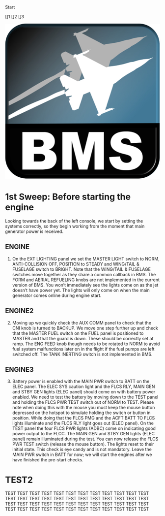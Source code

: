 Start

[]1
[]2
[]3

![](unnamed.png)

# 1st Sweep: Before starting the engine
Looking towards the back of the left console, 
we start by setting the systems correctly, 
so they begin working from the moment that 
main generator power is received.
## ENGINE
1. On the EXT LIGHTING panel we set the MASTER
LIGHT switch to NORM, ANTI-COLLISION OFF,
POSITION to STEADY and WING/TAIL & FUSELAGE
switch to BRIGHT. Note that the WING/TAIL & FUSELAGE
switches move together as they share a common callback
in BMS. The FORM and AERIAL REFUELING knobs are
not implemented in the current version of BMS.
You won’t immediately see the lights come on as the jet
doesn’t have power yet. The lights will only come on when
the main generator comes online during engine start.

## ENGINE2
2. Moving up we quickly check the AUX COMM panel to
check that the CNI knob is turned to BACKUP. We move
one step further up and check that the MASTER FUEL
switch on the FUEL panel is positioned to MASTER and
that the guard is down. These should be correctly set at
ramp. The ENG FEED knob though needs to be rotated to
NORM to avoid fuel system malfunctions later on in the
flight if the fuel pumps are left switched off. 
The TANK INERTING switch is not implemented in BMS.

## ENGINE3
3. Battery power is enabled with the MAIN PWR switch to BATT on the ELEC
panel. The ELEC SYS caution light and the FLCS RLY, MAIN GEN and STBY
GEN lights (ELEC panel) should come on with battery power enabled. We need
to test the battery by moving down to the TEST panel and holding the FLCS
PWR TEST switch out of NORM to TEST. Please note when doing this with the
mouse you must keep the mouse button depressed on the hotspot to simulate
holding the switch or button in position. While doing that the FLCS PMG and the
ACFT BATT TO FLCS lights illuminate and the FLCS RLY light goes out (ELEC
panel). On the TEST panel the four FLCS PWR lights (ADBC) come on
indicating good power output to the FLCC. The MAIN GEN and STBY GEN
lights (ELEC panel) remain illuminated during the test.
You can now release the FLCS PWR TEST switch (release the mouse button). 
The lights reset to their initial
state. This check is eye candy and is not mandatory. 
Leave the MAIN PWR switch in BATT for now; we will
start the engines after we have finished the pre-start checks.
# TEST2
TEST TEST TEST TEST TEST TEST
TEST TEST TEST TEST TEST TEST
TEST TEST TEST TEST TEST TEST
TEST TEST TEST TEST TEST TEST
TEST TEST TEST TEST TEST TEST
TEST TEST TEST TEST TEST TEST
TEST TEST TEST TEST TEST TEST
TEST TEST TEST TEST TEST TEST